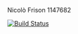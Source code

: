 Nicolò Frison 1147682

[![Build Status](https://travis-ci.org/nfrison/assignment2.svg?branch=feature%2Ftravis_readme.md)](https://travis-ci.org/nfrison/assignment2)